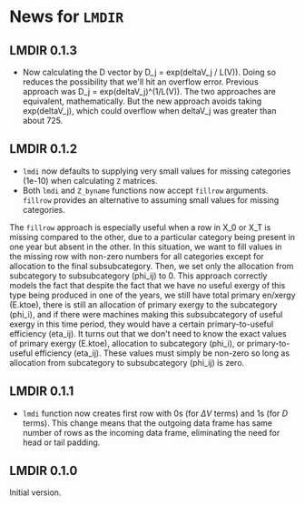 # News for `LMDIR`

## LMDIR 0.1.3

* Now calculating the D vector by D_j = exp(deltaV_j / L(V)).
  Doing so reduces the possibility that we'll hit an overflow error.
  Previous approach was D_j = exp(deltaV_j)^(1/L(V)).
  The two approaches are equivalent, mathematically.
  But the new approach avoids taking exp(deltaV_j), 
  which could overflow when deltaV_j was greater than about 725.


## LMDIR 0.1.2

* `lmdi` now defaults to supplying very small values for missing categories (1e-10)
  when calculating `Z` matrices.
* Both `lmdi` and `Z_byname` functions now accept `fillrow` arguments.
  `fillrow` provides an alternative to assuming small values for missing categories.

The `fillrow` approach is especially useful when a row in X_0 or X_T 
is missing compared to the other,
due to a particular category being present in one year but absent in the other.
In this situation, we want to fill values in the missing row with non-zero numbers for
all categories except for allocation to the final subsubcategory.
Then, we set only the allocation from subcategory to subsubcategory (phi_ij) to 0.
This approach correctly models the fact that
despite the fact that we have no useful exergy of this type being produced in
one of the years, we still have
total primary en/xergy (E.ktoe),
there is still an allocation of primary exergy to the subcategory (phi_i), and
if there were machines making this subsubcategory of useful exergy
in this time period, they would have a certain primary-to-useful efficiency (eta_ij).
It turns out that we don't need to know the exact values of
primary exergy (E.ktoe),
allocation to subcategory (phi_i), or
primary-to-useful efficiency (eta_ij).
These values must simply be non-zero so long as
allocation from subcategory to subsubcategory (phi_ij) is zero.


## LMDIR 0.1.1

* `lmdi` function now creates first row with 0s (for $\Delta V$ terms) and 1s (for $D$ terms).
  This change means that the outgoing data frame has same number of rows as the incoming data frame,
  eliminating the need for head or tail padding.


## LMDIR 0.1.0

Initial version.